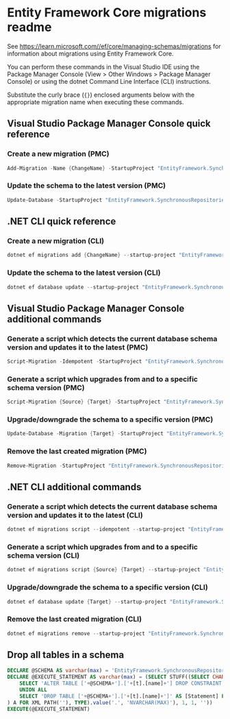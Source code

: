 # Entity Framework Core migrations readme

See <https://learn.microsoft.com//ef/core/managing-schemas/migrations> for information about migrations using Entity Framework Core.

You can perform these commands in the Visual Studio IDE using the Package Manager Console (View > Other Windows > Package Manager Console) or using the dotnet Command Line Interface (CLI) instructions.

Substitute the curly brace (`{}`) enclosed arguments below with the appropriate migration name when executing these commands.

## Visual Studio Package Manager Console quick reference

### Create a new migration (PMC)

```powershell
Add-Migration -Name {ChangeName} -StartupProject "EntityFramework.SynchronousRepositories.Api" -Project "EntityFramework.SynchronousRepositories.Infrastructure"
```

### Update the schema to the latest version (PMC)

```powershell
Update-Database -StartupProject "EntityFramework.SynchronousRepositories.Api" -Project "EntityFramework.SynchronousRepositories.Infrastructure"
```

## .NET CLI quick reference

### Create a new migration (CLI)

```powershell
dotnet ef migrations add {ChangeName} --startup-project "EntityFramework.SynchronousRepositories.Api" --project "EntityFramework.SynchronousRepositories.Infrastructure"
```

### Update the schema to the latest version (CLI)

```powershell
dotnet ef database update --startup-project "EntityFramework.SynchronousRepositories.Api" --project "EntityFramework.SynchronousRepositories.Infrastructure"
```

## Visual Studio Package Manager Console additional commands

### Generate a script which detects the current database schema version and updates it to the latest (PMC)

```powershell
Script-Migration -Idempotent -StartupProject "EntityFramework.SynchronousRepositories.Api" -Project "EntityFramework.SynchronousRepositories.Infrastructure"
```

### Generate a script which upgrades from and to a specific schema version (PMC)

```powershell
Script-Migration {Source} {Target} -StartupProject "EntityFramework.SynchronousRepositories.Api" -Project "EntityFramework.SynchronousRepositories.Infrastructure"
```

### Upgrade/downgrade the schema to a specific version (PMC)

```powershell
Update-Database -Migration {Target} -StartupProject "EntityFramework.SynchronousRepositories.Api" -Project "EntityFramework.SynchronousRepositories.Infrastructure"
```

### Remove the last created migration (PMC)

```powershell
Remove-Migration -StartupProject "EntityFramework.SynchronousRepositories.Api" -Project "EntityFramework.SynchronousRepositories.Infrastructure"
```

## .NET CLI additional commands

### Generate a script which detects the current database schema version and updates it to the latest (CLI)

```powershell
dotnet ef migrations script --idempotent --startup-project "EntityFramework.SynchronousRepositories.Api" --project "EntityFramework.SynchronousRepositories.Infrastructure"
```

### Generate a script which upgrades from and to a specific schema version (CLI)

```powershell
dotnet ef migrations script {Source} {Target} --startup-project "EntityFramework.SynchronousRepositories.Api" --project "EntityFramework.SynchronousRepositories.Infrastructure"
```

### Upgrade/downgrade the schema to a specific version (CLI)

```powershell
dotnet ef database update {Target} --startup-project "EntityFramework.SynchronousRepositories.Api" --project "EntityFramework.SynchronousRepositories.Infrastructure"
```

### Remove the last created migration (CLI)

```powershell
dotnet ef migrations remove --startup-project "EntityFramework.SynchronousRepositories.Api" --project "EntityFramework.SynchronousRepositories.Infrastructure"
```

## Drop all tables in a schema

```sql
DECLARE @SCHEMA AS varchar(max) = 'EntityFramework.SynchronousRepositories'
DECLARE @EXECUTE_STATEMENT AS varchar(max) = (SELECT STUFF((SELECT CHAR(13) + CHAR(10) + [Statement] FROM (
    SELECT 'ALTER TABLE ['+@SCHEMA+'].['+[t].[name]+'] DROP CONSTRAINT ['+[fk].[name]+']' AS [Statement] FROM [sys].[foreign_keys] AS [fk] INNER JOIN [sys].[tables] AS [t] ON [t].[object_id] = [fk].[parent_object_id] INNER JOIN [sys].[schemas] AS [s] ON [s].[schema_id] = [t].[schema_id] WHERE [s].[name] = @SCHEMA
    UNION ALL
    SELECT 'DROP TABLE ['+@SCHEMA+'].['+[t].[name]+']' AS [Statement] FROM [sys].[tables] AS [t] INNER JOIN [sys].[schemas] AS [s] ON [s].[schema_id] = [t].[schema_id] WHERE [s].[name] = @SCHEMA
) A FOR XML PATH(''), TYPE).value('.', 'NVARCHAR(MAX)'), 1, 1, ''))
EXECUTE(@EXECUTE_STATEMENT)
```
